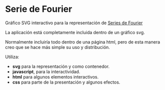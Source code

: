 # Serie de Fourier
Gráfico SVG interactivo para la representación de [Series de Fourier](https://es.wikipedia.org/wiki/Serie_de_Fourier)

La aplicación está completamente incluida dentro de un gráfico svg.

Normalmente incluiría todo dentro de una página html, pero de esta manera creo que se hace más simple su uso y distribución.


Utiliza:
- __svg__ para la representación y como contenedor.
- __javascript__,  para la interactividad.
- __html__ para algunos elementos interactivos.
- __css__ para parte de la presentación y algunos efectos.

